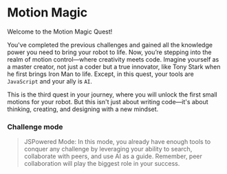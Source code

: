 # Motion Magic

Welcome to the Motion Magic Quest!

You've completed the previous challenges and gained all the knowledge power you need to bring your robot to life. Now, you’re stepping into the realm of motion control—where creativity meets code. Imagine yourself as a master creator, not just a coder but a true innovator, like Tony Stark when he first brings Iron Man to life. Except, in this quest, your tools are `JavaScript` and your ally is `AI`.

This is the third quest in your journey, where you will unlock the first small motions for your robot. But this isn't just about writing code—it's about thinking, creating, and designing with a new mindset.

### Challenge mode

> JSPowered Mode: In this mode, you already have enough tools to conquer any challenge by leveraging your ability to search, collaborate with peers, and use AI as a guide. Remember, peer collaboration will play the biggest role in your success.

